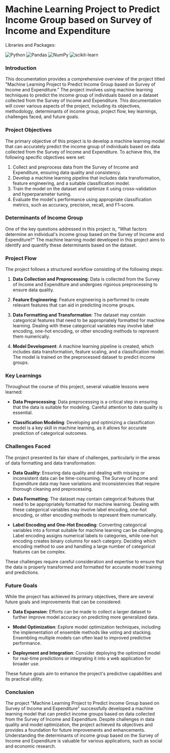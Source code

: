 # Machine Learning Project to Predict Income Group based on Survey of Income and Expenditure

Libraries and Packages:

![Python](https://img.shields.io/badge/python-3670A0?style=for-the-badge&logo=python&logoColor=ffdd54)
![Pandas](https://img.shields.io/badge/pandas-%23150458.svg?style=for-the-badge&logo=pandas&logoColor=white)
![NumPy](https://img.shields.io/badge/numpy-%23013243.svg?style=for-the-badge&logo=numpy&logoColor=white)
![scikit-learn](https://img.shields.io/badge/scikit--learn-%23F7931E.svg?style=for-the-badge&logo=scikit-learn&logoColor=white)

### Introduction
This documentation provides a comprehensive overview of the project titled "Machine Learning Project to Predict Income Group based on Survey of Income and Expenditure." The project involves using machine learning techniques to predict the income group of individuals based on a dataset collected from the Survey of Income and Expenditure. This documentation will cover various aspects of the project, including its objectives, methodology, determinants of income group, project flow, key learnings, challenges faced, and future goals.

### Project Objectives
The primary objective of this project is to develop a machine learning model that can accurately predict the income group of individuals based on data collected from the Survey of Income and Expenditure. To achieve this, the following specific objectives were set:

1. Collect and preprocess data from the Survey of Income and Expenditure, ensuring data quality and consistency.
2. Develop a machine learning pipeline that includes data transformation, feature engineering, and a suitable classification model.
3. Train the model on the dataset and optimize it using cross-validation and hyperparameter tuning.
4. Evaluate the model's performance using appropriate classification metrics, such as accuracy, precision, recall, and F1-score.

### Determinants of Income Group
One of the key questions addressed in this project is, "What factors determine an individual's income group based on the Survey of Income and Expenditure?" The machine learning model developed in this project aims to identify and quantify these determinants based on the dataset.

### Project Flow
The project follows a structured workflow consisting of the following steps:

1. **Data Collection and Preprocessing**: Data is collected from the Survey of Income and Expenditure and undergoes rigorous preprocessing to ensure data quality.

2. **Feature Engineering**: Feature engineering is performed to create relevant features that can aid in predicting income groups.

3. **Data Formatting and Transformation**: The dataset may contain categorical features that need to be appropriately formatted for machine learning. Dealing with these categorical variables may involve label encoding, one-hot encoding, or other encoding methods to represent them numerically.

4. **Model Development**: A machine learning pipeline is created, which includes data transformation, feature scaling, and a classification model. The model is trained on the preprocessed dataset to predict income groups.

### Key Learnings
Throughout the course of this project, several valuable lessons were learned:

- **Data Preprocessing**: Data preprocessing is a critical step in ensuring that the data is suitable for modeling. Careful attention to data quality is essential.

- **Classification Modeling**: Developing and optimizing a classification model is a key skill in machine learning, as it allows for accurate prediction of categorical outcomes.

### Challenges Faced
The project presented its fair share of challenges, particularly in the areas of data formatting and data transformation:

- **Data Quality**: Ensuring data quality and dealing with missing or inconsistent data can be time-consuming. The Survey of Income and Expenditure data may have variations and inconsistencies that require thorough cleaning and preprocessing.

- **Data Formatting**: The dataset may contain categorical features that need to be appropriately formatted for machine learning. Dealing with these categorical variables may involve label encoding, one-hot encoding, or other encoding methods to represent them numerically.

- **Label Encoding and One-Hot Encoding**: Converting categorical variables into a format suitable for machine learning can be challenging. Label encoding assigns numerical labels to categories, while one-hot encoding creates binary columns for each category. Deciding which encoding method to use and handling a large number of categorical features can be complex.

These challenges require careful consideration and expertise to ensure that the data is properly transformed and formatted for accurate model training and predictions.

### Future Goals
While the project has achieved its primary objectives, there are several future goals and improvements that can be considered:

- **Data Expansion**: Efforts can be made to collect a larger dataset to further improve model accuracy on predicting more generalized data.

- **Model Optimization**: Explore model optimization techniques, including the implementation of ensemble methods like voting and stacking. Ensembling multiple models can often lead to improved predictive performance.

- **Deployment and Integration**: Consider deploying the optimized model for real-time predictions or integrating it into a web application for broader use.

These future goals aim to enhance the project's predictive capabilities and its practical utility.

### Conclusion
The project "Machine Learning Project to Predict Income Group based on Survey of Income and Expenditure" successfully developed a machine learning model that can predict income groups based on data collected from the Survey of Income and Expenditure. Despite challenges in data quality and model optimization, the project achieved its objectives and provides a foundation for future improvements and enhancements. Understanding the determinants of income group based on the Survey of Income and Expenditure is valuable for various applications, such as social and economic research.
